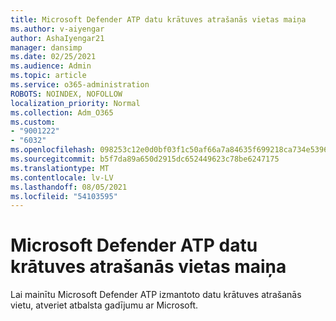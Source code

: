 ```yaml
---
title: Microsoft Defender ATP datu krātuves atrašanās vietas maiņa
ms.author: v-aiyengar
author: AshaIyengar21
manager: dansimp
ms.date: 02/25/2021
ms.audience: Admin
ms.topic: article
ms.service: o365-administration
ROBOTS: NOINDEX, NOFOLLOW
localization_priority: Normal
ms.collection: Adm_O365
ms.custom:
- "9001222"
- "6032"
ms.openlocfilehash: 098253c12e0d0bf03f1c50af66a7a84635f699218ca734e53965bcfd55edb930
ms.sourcegitcommit: b5f7da89a650d2915dc652449623c78be6247175
ms.translationtype: MT
ms.contentlocale: lv-LV
ms.lasthandoff: 08/05/2021
ms.locfileid: "54103595"
---
```

# <a name="change-data-storage-location-for-microsoft-defender-atp"></a>Microsoft Defender ATP datu krātuves atrašanās vietas maiņa

Lai mainītu Microsoft Defender ATP izmantoto datu krātuves atrašanās vietu, atveriet atbalsta gadījumu ar Microsoft.
